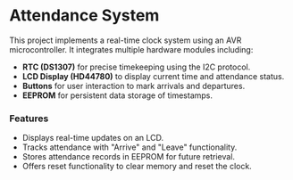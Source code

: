 # Attendance System 

This project implements a real-time clock system using an AVR microcontroller. It integrates multiple hardware modules including:

- **RTC (DS1307)** for precise timekeeping using the I2C protocol.
- **LCD Display (HD44780)** to display current time and attendance status.
- **Buttons** for user interaction to mark arrivals and departures.
- **EEPROM** for persistent data storage of timestamps.

### Features
- Displays real-time updates on an LCD.
- Tracks attendance with "Arrive" and "Leave" functionality.
- Stores attendance records in EEPROM for future retrieval.
- Offers reset functionality to clear memory and reset the clock.
